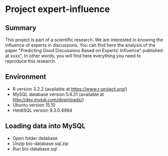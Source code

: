 # Project expert-influence

## Summary
This project is part of a scientific research. We are interested in knowing the influence of experts in discussions.
You can find here the analysis of the paper "Predicting Good Discussions Based on Experts’ Influence" published at xxxx".
In other words, you will find here everything you need to reproduce this research.


## Environment
- R version 3.2.2 (available at https://www.r-project.org/)
- MySQL database version 5.6.31 (available at http://dev.mysql.com/downloads/)
- Ubuntu version 15.10
- HeidiSQL version 9.3.0.4984

## Loading data into MySQL
- Open folder database
- Unzip bio-database.sql.zip
- Run bio-database.sql




